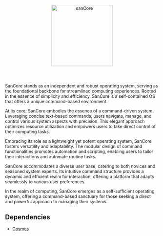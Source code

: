 <html>
  
<div align="center">
  <img alt="sanCore" src="https://github.com/GDS-Sander/sanOS-Core/assets/97965051/f5933780-0263-41fb-95ea-4c82c68c13e1" width="200" />
</div>

#
<br/>
SanCore stands as an independent and robust operating system, serving as the foundational backbone for streamlined computing experiences. Rooted in the essence of simplicity and efficiency, SanCore is a self-contained OS that offers a unique command-based environment.

At its core, SanCore embodies the essence of a command-driven system. Leveraging concise text-based commands, users navigate, manage, and control various system aspects with precision. This elegant approach optimizes resource utilization and empowers users to take direct control of their computing tasks.

Embracing its role as a lightweight yet potent operating system, SanCore fosters versatility and adaptability. The modular design of command functionalities promotes automation and scripting, enabling users to tailor their interactions and automate routine tasks.

SanCore accommodates a diverse user base, catering to both novices and seasoned system experts. Its intuitive command structure provides a dynamic and efficient realm for interaction, offering a platform that adapts seamlessly to various user preferences.

In the realm of computing, SanCore emerges as a self-sufficient operating system, offering a command-based sanctuary for those seeking a direct and powerful approach to managing their systems.
<br/>



## Dependencies
- [Cosmos](https://github.com/Cosmos)

